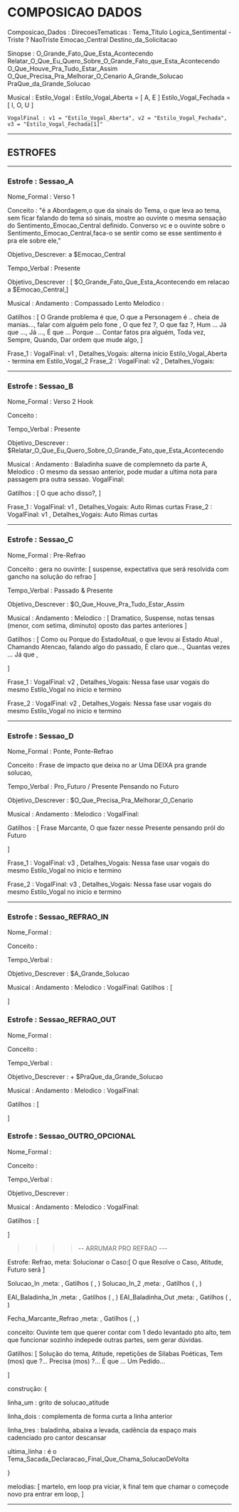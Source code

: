 # COMPOSICAO DADOS

Composicao_Dados :
  DirecoesTematicas :
    Tema_Titulo
    Logica_Sentimental - Triste ? NaoTriste
    Emocao_Central
    Destino_da_Solicitacao

  Sinopse :
    O_Grande_Fato_Que_Esta_Acontecendo
    Relatar_O_Que_Eu_Quero_Sobre_O_Grande_Fato_que_Esta_Acontecendo
    O_Que_Houve_Pra_Tudo_Estar_Assim
    O_Que_Precisa_Pra_Melhorar_O_Cenario
    A_Grande_Solucao
    PraQue_da_Grande_Solucao

  Musical :
    Estilo_Vogal :
      Estilo_Vogal_Aberta = [ A, E ]
      Estilo_Vogal_Fechada = [ I, O, U ]

    VogalFinal : v1 = "Estilo_Vogal_Aberta", v2 = "Estilo_Vogal_Fechada", v3 = "Estilo_Vogal_Fechada[1]"

---

## ESTROFES

---

### Estrofe : Sessao_A

Nome_Formal : Verso 1

Conceito : "é a Abordagem,o que da sinais do Tema, o que leva ao tema, sem ficar falando do tema só sinais, mostre ao ouvinte o mesma sensação do Sentimento_Emocao_Central definido. Converso vc e o ouvinte sobre o Sentimento_Emocao_Central,faca-o se sentir como se esse sentimento é pra ele sobre ele,"

Objetivo_Descrever:  a $Emocao_Central

Tempo_Verbal : Presente

Objetivo_Descrever : [ $O_Grande_Fato_Que_Esta_Acontecendo em relacao a $Emocao_Central,]

Musical :
  Andamento : Compassado Lento
  Melodico :


Gatilhos : [
O Grande problema é que,
O que a Personagem é .. cheia de manias...,
falar com alguém pelo fone ,
O que fez ?,
O que faz ?,
Hum ...
Já que ..., Já ...,
É que ...
Porque ...
Contar fatos pra alguém,
Toda vez,
Sempre,
Quando,
Dar ordem que mude algo,
]

Frase_1 : VogalFinal: v1 , Detalhes_Vogais: alterna inicio Estilo_Vogal_Aberta - termina em Estilo_Vogal_2
Frase_2 : VogalFinal: v2 , Detalhes_Vogais:


---

### Estrofe : Sessao_B

Nome_Formal : Verso 2 Hook

Conceito :

Tempo_Verbal : Presente

Objetivo_Descrever : $Relatar_O_Que_Eu_Quero_Sobre_O_Grande_Fato_que_Esta_Acontecendo

Musical :
  Andamento : Baladinha suave de complemneto da parte A,
  Melodico : O mesmo da sessao anterior, pode mudar a ultima nota para passagem pra outra sessao.
  VogalFinal:


Gatilhos : [
O que acho disso?,
]

Frase_1 : VogalFinal: v1 , Detalhes_Vogais: Auto Rimas curtas
Frase_2 : VogalFinal: v1 , Detalhes_Vogais: Auto Rimas curtas

---

### Estrofe : Sessao_C

Nome_Formal : Pre-Refrao

Conceito : gera no ouvinte: [ suspense, expectativa que será resolvida com gancho na solução do refrao  ]

Tempo_Verbal : Passado & Presente

Objetivo_Descrever : $O_Que_Houve_Pra_Tudo_Estar_Assim

Musical :
  Andamento :
  Melodico : [ Dramatico, Suspense, notas tensas (menor, com setima, diminuto) oposto das partes anteriores ]


Gatilhos : [
Como ou Porque do EstadoAtual,
o que levou ai Estado Atual , Chamando Atencao,
falando algo do passado,
É claro que...,
Quantas vezes ...
Já que ,

]

Frase_1 : VogalFinal: v2 , Detalhes_Vogais: Nessa fase usar vogais do mesmo Estilo_Vogal no inicio e termino

Frase_2 : VogalFinal: v2 , Detalhes_Vogais: Nessa fase usar vogais do mesmo Estilo_Vogal no inicio e termino

---

### Estrofe : Sessao_D

Nome_Formal : Ponte, Ponte-Refrao

Conceito : Frase de impacto que deixa no ar Uma DEIXA pra grande solucao,

Tempo_Verbal : Pro_Futuro / Presente Pensando no Futuro

Objetivo_Descrever : $O_Que_Precisa_Pra_Melhorar_O_Cenario

Musical :
  Andamento :
  Melodico :
  VogalFinal:

Gatilhos : [
Frase Marcante,
O que fazer nesse Presente pensando pról do Futuro

]

Frase_1 : VogalFinal: v3 , Detalhes_Vogais: Nessa fase usar vogais do mesmo Estilo_Vogal no inicio e termino

Frase_2 : VogalFinal: v3 , Detalhes_Vogais: Nessa fase usar vogais do mesmo Estilo_Vogal no inicio e termino

---


### Estrofe : Sessao_REFRAO_IN

Nome_Formal :

Conceito :

Tempo_Verbal :

Objetivo_Descrever : $A_Grande_Solucao

Musical :
  Andamento :
  Melodico :
  VogalFinal:
Gatilhos : [

]


### Estrofe : Sessao_REFRAO_OUT

Nome_Formal :

Conceito :

Tempo_Verbal :

Objetivo_Descrever : + $PraQue_da_Grande_Solucao

Musical :
  Andamento :
  Melodico :
  VogalFinal:

Gatilhos : [

]


### Estrofe : Sessao_OUTRO_OPCIONAL

Nome_Formal :

Conceito :

Tempo_Verbal :

Objetivo_Descrever :

Musical :
  Andamento :
  Melodico :
  VogalFinal:

Gatilhos : [

]

>>>> -- ARRUMAR PRO REFRAO ---



Estrofe: Refrao, meta: Solucionar o Caso:[ O que Resolve o Caso, Atitude, Futuro será ]

  Solucao_In  ,meta: , Gatilhos ( , )
  Solucao_In_2 ,meta: , Gatilhos ( , )

  EAI_Baladinha_In ,meta: , Gatilhos ( , )
  EAI_Baladinha_Out ,meta: , Gatilhos ( , )

  Fecha_Marcante_Refrao ,meta: , Gatilhos ( , )


conceito: Ouvinte tem que querer contar com 1 dedo levantado pto alto, tem que funcionar sozinho indepede outras partes, sem gerar dúvidas.

Gatilhos: [
  Solução do tema,
  Atitude,
  repetições de Silabas Poéticas,
  Tem (mos) que ?...
  Precisa (mos) ?...
  É que ...
  Um Pedido...

]

construção: {

 linha_um : grito de solucao_atitude

 linha_dois : complementa de forma curta a linha anterior

 linha_tres : baladinha, abaixa a levada, cadência da espaço mais cadenciado pro cantor descansar

ultima_linha : é o Tema_Sacada_Declaracao_Final_Que_Chama_SolucaoDeVolta

}

melodias: [  martelo,  em loop pra viciar, k final tem que chamar o começode novo pra entrar em loop, ]

---
